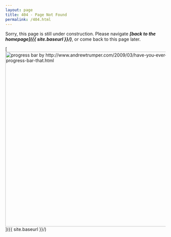 ```yaml
---
layout: page
title: 404 - Page Not Found
permalink: /404.html
---
```


Sorry, this page is still under construction. Please navigate __*[back to the homepage]({{ site.baseurl }}/)*__, or come back to this page later.

[<img src="{{ site.baseurl }}/images/WIP.png" alt="progress bar by http://www.andrewtrumper.com/2009/03/have-you-ever-seen-progress-bar-that.html" style="width: 550px;"/>]({{ site.baseurl }}/)
